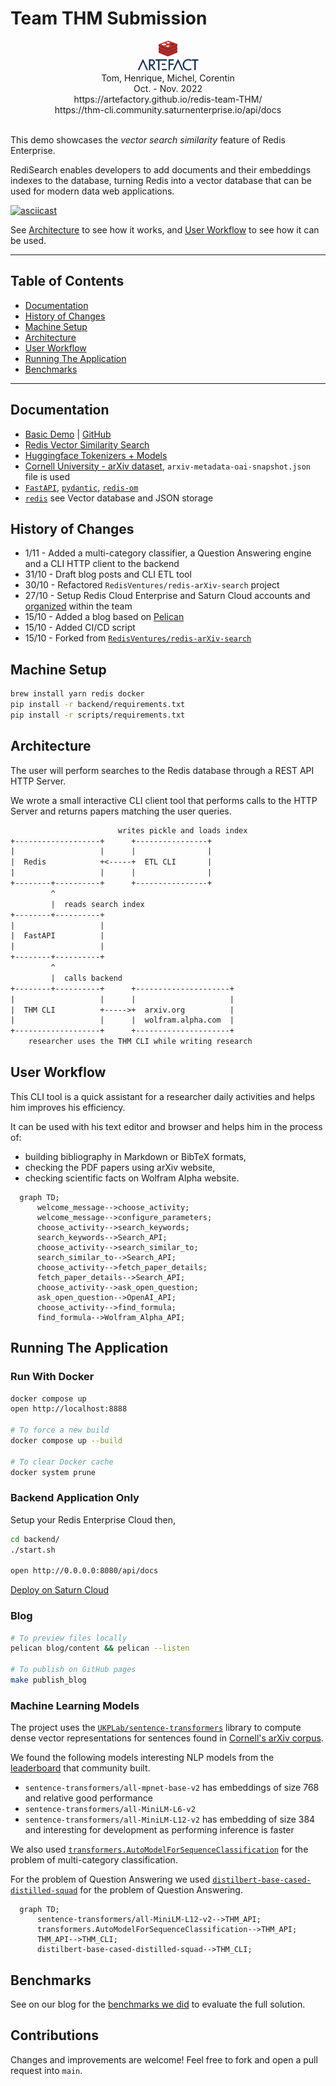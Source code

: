 # Team THM Submission

<div align="center">
    <img src="backend/thm/data/redis-logo.png" height="25"/> <br/>
    <img src="backend/thm/data/artefact-logo.png" height="20"/><br/>
    Tom, Henrique, Michel, Corentin<br/>
    Oct. - Nov. 2022<br/>
    https://artefactory.github.io/redis-team-THM/<br/>
    https://thm-cli.community.saturnenterprise.io/api/docs<br/><br/>
</div>

This demo showcases the _vector search similarity_ feature of Redis Enterprise.

RediSearch enables developers to add documents and their embeddings indexes to the database, turning Redis into a vector database that can be used for modern data web applications.

[![asciicast](https://asciinema.org/a/5e9QHIS62HZDL1VkSFtAVlvjF.svg)](https://asciinema.org/a/5e9QHIS62HZDL1VkSFtAVlvjF)

See [Architecture](#architecture) to see how it works, and [User Workflow](#user-workflow) to see how it can be used.

------------------------------

## Table of Contents

- [Documentation](#documentation)
- [History of Changes](#history-of-changes)
- [Machine Setup](#machine-setup)
- [Architecture](#architecture)
- [User Workflow](#user-workflow)
- [Running The Application](#running-the-application)
- [Benchmarks](#benchmarks)

------------------------------

## Documentation

- [Basic Demo](https://docsearch.redisventures.com) | [GitHub](https://github.com/RedisVentures/redis-arXiv-search)
- [Redis Vector Similarity Search](https://redis.io/docs/stack/search/reference/vectors)
- [Huggingface Tokenizers + Models](https://huggingface.co/sentence-transformers)
- [Cornell University - arXiv dataset](https://www.kaggle.com/Cornell-University/arxiv), `arxiv-metadata-oai-snapshot.json` file is used
- [`FastAPI`](https://fastapi.tiangolo.com/), [`pydantic`](https://pydantic-docs.helpmanual.io/), [`redis-om`](https://redis.io/docs/stack/get-started/tutorials/stack-python/)
- [`redis`](https://redis.io/docs/stack/) see Vector database and JSON storage

## History of Changes

- 1/11 - Added a multi-category classifier, a Question Answering engine and a CLI HTTP client to the backend
- 31/10 - Draft blog posts and CLI ETL tool
- 30/10 - Refactored `RedisVentures/redis-arXiv-search` project
- 27/10 - Setup Redis Cloud Enterprise and Saturn Cloud accounts and [organized](https://github.com/orgs/artefactory/projects/7) within the team
- 15/10 - Added a blog based on [Pelican](https://getpelican.com)
- 15/10 - Added CI/CD script
- 15/10 - Forked from [`RedisVentures/redis-arXiv-search`](https://github.com/RedisVentures/redis-arXiv-search)

## Machine Setup

```sh
brew install yarn redis docker
pip install -r backend/requirements.txt
pip install -r scripts/requirements.txt
```

## Architecture

The user will perform searches to the Redis database through a REST API HTTP Server.

We wrote a small interactive CLI client tool that performs calls to the HTTP Server and returns papers matching the user queries.

```txt
                        writes pickle and loads index
+-------------------+      +----------------+
|                   |      |                |
|  Redis            +<-----+  ETL CLI       |
|                   |      |                |
+--------+----------+      +----------------+
         ^
         |  reads search index
+--------+----------+
|                   |
|  FastAPI          |
|                   |
+--------+----------+
         ^
         |  calls backend
+--------+----------+      +---------------------+
|                   |      |                     |
|  THM CLI          +----->+  arxiv.org          |
|                   |      |  wolfram.alpha.com  |
+-------------------+      +---------------------+
    researcher uses the THM CLI while writing research
```

## User Workflow

This CLI tool is a quick assistant for a researcher daily activities and helps him improves his efficiency.

It can be used with his text editor and browser and helps him in the process of:

- building bibliography in Markdown or BibTeX formats,
- checking the PDF papers using arXiv website,
- checking scientific facts on Wolfram Alpha website.

```mermaid
  graph TD;
      welcome_message-->choose_activity;
      welcome_message-->configure_parameters;
      choose_activity-->search_keywords;
      search_keywords-->Search_API;
      choose_activity-->search_similar_to;
      search_similar_to-->Search_API;
      choose_activity-->fetch_paper_details;
      fetch_paper_details-->Search_API;
      choose_activity-->ask_open_question;
      ask_open_question-->OpenAI_API;
      choose_activity-->find_formula;
      find_formula-->Wolfram_Alpha_API;
```

## Running The Application

### Run With Docker

```sh
docker compose up
open http://localhost:8888

# To force a new build
docker compose up --build

# To clear Docker cache
docker system prune
```

### Backend Application Only

Setup your Redis Enterprise Cloud then,

```sh
cd backend/
./start.sh

open http://0.0.0.0:8080/api/docs
```

[Deploy on Saturn Cloud](https://app.community.saturnenterprise.io/dash/resources?recipeUrl=https://github.com/artefactory/redis-team-THM/blob/main/backend/.saturn/thm-backend-deployment-recipe.json)

### Blog

```sh
# To preview files locally
pelican blog/content && pelican --listen

# To publish on GitHub pages
make publish_blog
```

### Machine Learning Models

The project uses the [`UKPLab/sentence-transformers`](https://github.com/UKPLab/sentence-transformers) library to compute dense vector representations for sentences found in [Cornell's arXiv corpus](https://www.kaggle.com/Cornell-University/arxiv).

We found the following models interesting NLP models from the [leaderboard](https://huggingface.co/spaces/mteb/leaderboard) that community built.

- `sentence-transformers/all-mpnet-base-v2` has embeddings of size 768 and relative good performance
- `sentence-transformers/all-MiniLM-L6-v2`
- `sentence-transformers/all-MiniLM-L12-v2` has embedding of size 384 and interesting for development as performing inference is faster

We also used [`transformers.AutoModelForSequenceClassification`](https://huggingface.co/transformers/v3.0.2/model_doc/auto.html#automodelforsequenceclassification) for the problem of multi-category classification.

For the problem of Question Answering we used [`distilbert-base-cased-distilled-squad`](https://huggingface.co/distilbert-base-cased-distilled-squad) for the problem of Question Answering.

```mermaid
  graph TD;
      sentence-transformers/all-MiniLM-L12-v2-->THM_API;
      transformers.AutoModelForSequenceClassification-->THM_API;
      THM_API-->THM_CLI;
      distilbert-base-cased-distilled-squad-->THM_CLI;
```

## Benchmarks

See on our blog for the [benchmarks we did](https://artefactory.github.io/redis-team-THM/cost-stack.html) to evaluate the full solution.

## Contributions

Changes and improvements are welcome! Feel free to fork and open a pull request into `main`.
